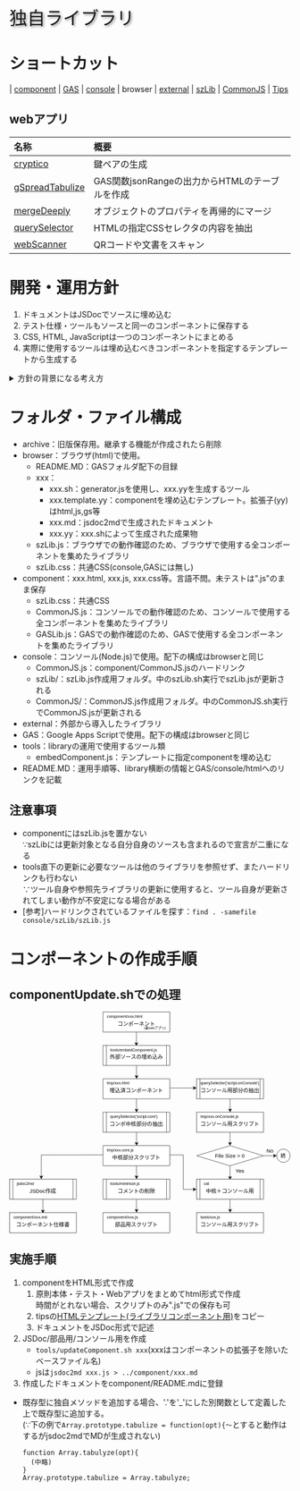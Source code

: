 <p style="font-size:2rem;text-shadow:2px 2px 4px #888;">独自ライブラリ</p>

# ショートカット

| [component](component/README.md) | [GAS](GAS/README.md) | [console](console/README.md) | browser | [external](external/README.md) | [szLib](console/szLib/szLib.md) | [CommonJS](console/CommonJS/CommonJS.md) | [Tips](console/tips/tips.html)

## webアプリ

| 名称 | 概要 |
| :-- | :-- |
| [cryptico](external/cryptico.html) | 鍵ペアの生成 |
| [gSpreadTabulize](component/gSpreadTabulize.html) | GAS関数jsonRangeの出力からHTMLのテーブルを作成 |
| [mergeDeeply](component/mergeDeeply.html) | オブジェクトのプロパティを再帰的にマージ |
| [querySelector](component/querySelector.html) | HTMLの指定CSSセレクタの内容を抽出 |
| [webScanner](component/webScanner.html) | QRコードや文書をスキャン |

# 開発・運用方針

1. ドキュメントはJSDocでソースに埋め込む
1. テスト仕様・ツールもソースと同一のコンポーネントに保存する
1. CSS, HTML, JavaScriptは一つのコンポーネントにまとめる
1. 実際に使用するツールは埋め込むべきコンポーネントを指定するテンプレートから生成する

<details><summary>方針の背景になる考え方</summary>

## 課題

1. メニューなど、一つの機能はCSS/HTML/Scriptから成るが、一元管理がしにくい<br>
   ドキュメント・テスト(仕様・スクリプト)は特に散逸しやすい
1. MarkDownで出力できない(できるはずだが試行錯誤でめげた)
1. Mermaid等の拡張機能をJSDocに入れることは困難
1. JSDocの@typeDefの記述は一箇所だが、参照は多くの場合入力・出力の2箇所、またはそれ以上になる
1. JSDocの出力ファイルが多く、管理が煩雑(README.mdからの参照が複雑)

## 対応

- VueライクにCSS/HTML/Scriptを一つのファイルにまとめる
- 文書は基本JSDocで残す。JSDocで表現しにくい図(Mermaid等)はMarkDownで記述可能にする
- テスト仕様およびツールも同一ファイルに残す
- 「表示モード」を設定、以下のように制御する
  - Doc : JSDoc + 補足説明を表示
  - Test : テスト用画面を表示。consoleでテストする場合は割愛
  - App : オンラインツール画面を表示
- ソース修正時は"update.js"を実行し、ライブラリおよび単体実行用(Node.js)ファイルを更新

## 補足

- 他コンポーネントで定義したオブジェクトへの参照が定義できないが、これは暫定的に補足説明に追記することで対応

</details>

# フォルダ・ファイル構成

- archive：旧版保存用。継承する機能が作成されたら削除
- browser：ブラウザ(html)で使用。
  - README.MD：GASフォルダ配下の目録
  - xxx：
    - xxx.sh：generator.jsを使用し、xxx.yyを生成するツール
    - xxx.template.yy：componentを埋め込むテンプレート。拡張子(yy)はhtml,js,gs等
    - xxx.md：jsdoc2mdで生成されたドキュメント
    - xxx.yy：xxx.shによって生成された成果物
  - szLib.js：ブラウザでの動作確認のため、ブラウザで使用する全コンポーネントを集めたライブラリ
  - szLib.css：共通CSS(console,GASには無し)
- component：xxx.html, xxx.js, xxx.css等。言語不問。未テストは".js"のまま保存
  - szLib.css：共通CSS
  - CommonJS.js：コンソールでの動作確認のため、コンソールで使用する全コンポーネントを集めたライブラリ
  - GASLib.js：GASでの動作確認のため、GASで使用する全コンポーネントを集めたライブラリ
- console：コンソール(Node.js)で使用。配下の構成はbrowserと同じ
  - CommonJS.js：component/CommonJS.jsのハードリンク
  - szLib/：szLib.js作成用フォルダ。中のszLib.sh実行でszLib.jsが更新される
  - CommonJS/：CommonJS.js作成用フォルダ。中のCommonJS.sh実行でCommonJS.jsが更新される
- external：外部から導入したライブラリ
- GAS：Google Apps Scriptで使用。配下の構成はbrowserと同じ
- tools：libraryの運用で使用するツール類
  - embedComponent.js：テンプレートに指定componentを埋め込む
- README.MD：運用手順等、library横断の情報とGAS/console/htmlへのリンクを記載

## 注意事項

- componentにはszLib.jsを置かない<br>
  ∵szLibには更新対象となる自分自身のソースも含まれるので宣言が二重になる
- tools直下の更新に必要なツールは他のライブラリを参照せず、またハードリンクも行わない<br>
  ∵ツール自身や参照先ライブラリの更新に使用すると、ツール自身が更新されてしまい動作が不安定になる場合がある
- [参考]ハードリンクされているファイルを探す：`find . -samefile console/szLib/szLib.js`

# コンポーネントの作成手順

## componentUpdate.shでの処理

<svg xmlns="http://www.w3.org/2000/svg" xmlns:xlink="http://www.w3.org/1999/xlink" version="1.1" width="842px" height="662px" viewBox="-0.5 -0.5 842 662"><defs/><g><path d="M 380 60 Q 380 60 379.72 94.17" fill="none" stroke="rgb(0, 0, 0)" stroke-miterlimit="10" pointer-events="stroke"/><path d="M 379.66 100.92 L 375.23 91.88 L 379.72 94.17 L 384.23 91.96 Z" fill="rgb(0, 0, 0)" stroke="rgb(0, 0, 0)" stroke-miterlimit="10" pointer-events="all"/><rect x="280" y="0" width="200" height="60" fill="rgb(255, 255, 255)" stroke="rgb(0, 0, 0)" pointer-events="all"/><rect x="290" y="0" width="140" height="30" fill="none" stroke="none" pointer-events="all"/><g transform="translate(-0.5 -0.5)"><switch><foreignObject pointer-events="none" width="100%" height="100%" requiredFeatures="http://www.w3.org/TR/SVG11/feature#Extensibility" style="overflow: visible; text-align: left;"><div xmlns="http://www.w3.org/1999/xhtml" style="display: flex; align-items: unsafe flex-start; justify-content: unsafe flex-start; width: 138px; height: 1px; padding-top: 7px; margin-left: 292px;"><div data-drawio-colors="color: rgb(0, 0, 0); " style="box-sizing: border-box; font-size: 0px; text-align: left;"><div style="display: inline-block; font-size: 12px; font-family: Helvetica; color: rgb(0, 0, 0); line-height: 1.2; pointer-events: all; white-space: normal; overflow-wrap: normal;">component/xxx.html</div></div></div></foreignObject><text x="292" y="19" fill="rgb(0, 0, 0)" font-family="Helvetica" font-size="12px">component/xxx.html</text></switch></g><rect x="280" y="20" width="200" height="30" fill="none" stroke="none" pointer-events="all"/><g transform="translate(-0.5 -0.5)"><switch><foreignObject pointer-events="none" width="100%" height="100%" requiredFeatures="http://www.w3.org/TR/SVG11/feature#Extensibility" style="overflow: visible; text-align: left;"><div xmlns="http://www.w3.org/1999/xhtml" style="display: flex; align-items: unsafe center; justify-content: unsafe center; width: 198px; height: 1px; padding-top: 35px; margin-left: 281px;"><div data-drawio-colors="color: rgb(0, 0, 0); " style="box-sizing: border-box; font-size: 0px; text-align: center;"><div style="display: inline-block; font-size: 16px; font-family: Helvetica; color: rgb(0, 0, 0); line-height: 1.2; pointer-events: all; white-space: normal; overflow-wrap: normal;">コンポーネント</div></div></div></foreignObject><text x="380" y="40" fill="rgb(0, 0, 0)" font-family="Helvetica" font-size="16px" text-anchor="middle">コンポーネント</text></switch></g><path d="M 380 160 Q 380 160 380.24 192.37" fill="none" stroke="rgb(0, 0, 0)" stroke-miterlimit="10" pointer-events="stroke"/><path d="M 380.29 199.12 L 375.72 190.16 L 380.24 192.37 L 384.72 190.09 Z" fill="rgb(0, 0, 0)" stroke="rgb(0, 0, 0)" stroke-miterlimit="10" pointer-events="all"/><rect x="280" y="100" width="200" height="60" fill="rgb(255, 255, 255)" stroke="rgb(0, 0, 0)" pointer-events="all"/><path d="M 290 100 L 290 160 M 470 100 L 470 160" fill="none" stroke="rgb(0, 0, 0)" stroke-miterlimit="10" pointer-events="all"/><rect x="300" y="100" width="150" height="30" fill="none" stroke="none" pointer-events="all"/><g transform="translate(-0.5 -0.5)"><switch><foreignObject pointer-events="none" width="100%" height="100%" requiredFeatures="http://www.w3.org/TR/SVG11/feature#Extensibility" style="overflow: visible; text-align: left;"><div xmlns="http://www.w3.org/1999/xhtml" style="display: flex; align-items: unsafe flex-start; justify-content: unsafe flex-start; width: 148px; height: 1px; padding-top: 107px; margin-left: 302px;"><div data-drawio-colors="color: rgb(0, 0, 0); " style="box-sizing: border-box; font-size: 0px; text-align: left;"><div style="display: inline-block; font-size: 12px; font-family: Helvetica; color: rgb(0, 0, 0); line-height: 1.2; pointer-events: all; white-space: normal; overflow-wrap: normal;">tools/embedComponent.js</div></div></div></foreignObject><text x="302" y="119" fill="rgb(0, 0, 0)" font-family="Helvetica" font-size="12px">tools/embedComponent.js</text></switch></g><rect x="280" y="120" width="200" height="30" fill="none" stroke="none" pointer-events="all"/><g transform="translate(-0.5 -0.5)"><switch><foreignObject pointer-events="none" width="100%" height="100%" requiredFeatures="http://www.w3.org/TR/SVG11/feature#Extensibility" style="overflow: visible; text-align: left;"><div xmlns="http://www.w3.org/1999/xhtml" style="display: flex; align-items: unsafe center; justify-content: unsafe center; width: 198px; height: 1px; padding-top: 135px; margin-left: 281px;"><div data-drawio-colors="color: rgb(0, 0, 0); " style="box-sizing: border-box; font-size: 0px; text-align: center;"><div style="display: inline-block; font-size: 16px; font-family: Helvetica; color: rgb(0, 0, 0); line-height: 1.2; pointer-events: all; white-space: normal; overflow-wrap: normal;">外部ソースの埋め込み</div></div></div></foreignObject><text x="380" y="140" fill="rgb(0, 0, 0)" font-family="Helvetica" font-size="16px" text-anchor="middle">外部ソースの埋め込み</text></switch></g><path d="M 380 260 Q 380 260 380.2 292.61" fill="none" stroke="rgb(0, 0, 0)" stroke-miterlimit="10" pointer-events="stroke"/><path d="M 380.24 299.36 L 375.69 290.39 L 380.2 292.61 L 384.69 290.33 Z" fill="rgb(0, 0, 0)" stroke="rgb(0, 0, 0)" stroke-miterlimit="10" pointer-events="all"/><rect x="280" y="200" width="200" height="60" fill="rgb(255, 255, 255)" stroke="rgb(0, 0, 0)" pointer-events="all"/><rect x="290" y="200" width="140" height="30" fill="none" stroke="none" pointer-events="all"/><g transform="translate(-0.5 -0.5)"><switch><foreignObject pointer-events="none" width="100%" height="100%" requiredFeatures="http://www.w3.org/TR/SVG11/feature#Extensibility" style="overflow: visible; text-align: left;"><div xmlns="http://www.w3.org/1999/xhtml" style="display: flex; align-items: unsafe flex-start; justify-content: unsafe flex-start; width: 138px; height: 1px; padding-top: 207px; margin-left: 292px;"><div data-drawio-colors="color: rgb(0, 0, 0); " style="box-sizing: border-box; font-size: 0px; text-align: left;"><div style="display: inline-block; font-size: 12px; font-family: Helvetica; color: rgb(0, 0, 0); line-height: 1.2; pointer-events: all; white-space: normal; overflow-wrap: normal;">tmp/xxx.html</div></div></div></foreignObject><text x="292" y="219" fill="rgb(0, 0, 0)" font-family="Helvetica" font-size="12px">tmp/xxx.html</text></switch></g><path d="M 480 227.5 Q 480 227.5 552.13 227.5" fill="none" stroke="rgb(0, 0, 0)" stroke-miterlimit="10" pointer-events="stroke"/><path d="M 558.88 227.5 L 549.88 232 L 552.13 227.5 L 549.88 223 Z" fill="rgb(0, 0, 0)" stroke="rgb(0, 0, 0)" stroke-miterlimit="10" pointer-events="all"/><rect x="280" y="220" width="200" height="30" fill="none" stroke="none" pointer-events="all"/><g transform="translate(-0.5 -0.5)"><switch><foreignObject pointer-events="none" width="100%" height="100%" requiredFeatures="http://www.w3.org/TR/SVG11/feature#Extensibility" style="overflow: visible; text-align: left;"><div xmlns="http://www.w3.org/1999/xhtml" style="display: flex; align-items: unsafe center; justify-content: unsafe center; width: 198px; height: 1px; padding-top: 235px; margin-left: 281px;"><div data-drawio-colors="color: rgb(0, 0, 0); " style="box-sizing: border-box; font-size: 0px; text-align: center;"><div style="display: inline-block; font-size: 16px; font-family: Helvetica; color: rgb(0, 0, 0); line-height: 1.2; pointer-events: all; white-space: normal; overflow-wrap: normal;">埋込済コンポーネント</div></div></div></foreignObject><text x="380" y="240" fill="rgb(0, 0, 0)" font-family="Helvetica" font-size="16px" text-anchor="middle">埋込済コンポーネント</text></switch></g><path d="M 380 360 Q 380 360 380.24 392.1" fill="none" stroke="rgb(0, 0, 0)" stroke-miterlimit="10" pointer-events="stroke"/><path d="M 380.29 398.85 L 375.72 389.89 L 380.24 392.1 L 384.72 389.82 Z" fill="rgb(0, 0, 0)" stroke="rgb(0, 0, 0)" stroke-miterlimit="10" pointer-events="all"/><rect x="280" y="300" width="200" height="60" fill="rgb(255, 255, 255)" stroke="rgb(0, 0, 0)" pointer-events="all"/><path d="M 290 300 L 290 360 M 470 300 L 470 360" fill="none" stroke="rgb(0, 0, 0)" stroke-miterlimit="10" pointer-events="all"/><rect x="300" y="300" width="150" height="30" fill="none" stroke="none" pointer-events="all"/><g transform="translate(-0.5 -0.5)"><switch><foreignObject pointer-events="none" width="100%" height="100%" requiredFeatures="http://www.w3.org/TR/SVG11/feature#Extensibility" style="overflow: visible; text-align: left;"><div xmlns="http://www.w3.org/1999/xhtml" style="display: flex; align-items: unsafe flex-start; justify-content: unsafe flex-start; width: 148px; height: 1px; padding-top: 307px; margin-left: 302px;"><div data-drawio-colors="color: rgb(0, 0, 0); " style="box-sizing: border-box; font-size: 0px; text-align: left;"><div style="display: inline-block; font-size: 12px; font-family: Helvetica; color: rgb(0, 0, 0); line-height: 1.2; pointer-events: all; white-space: normal; overflow-wrap: normal;">querySelector('script.core')</div></div></div></foreignObject><text x="302" y="319" fill="rgb(0, 0, 0)" font-family="Helvetica" font-size="12px">querySelector('script.cor...</text></switch></g><rect x="280" y="320" width="200" height="30" fill="none" stroke="none" pointer-events="all"/><g transform="translate(-0.5 -0.5)"><switch><foreignObject pointer-events="none" width="100%" height="100%" requiredFeatures="http://www.w3.org/TR/SVG11/feature#Extensibility" style="overflow: visible; text-align: left;"><div xmlns="http://www.w3.org/1999/xhtml" style="display: flex; align-items: unsafe center; justify-content: unsafe center; width: 198px; height: 1px; padding-top: 335px; margin-left: 281px;"><div data-drawio-colors="color: rgb(0, 0, 0); " style="box-sizing: border-box; font-size: 0px; text-align: center;"><div style="display: inline-block; font-size: 16px; font-family: Helvetica; color: rgb(0, 0, 0); line-height: 1.2; pointer-events: all; white-space: normal; overflow-wrap: normal;">コンポ中核部分の抽出</div></div></div></foreignObject><text x="380" y="340" fill="rgb(0, 0, 0)" font-family="Helvetica" font-size="16px" text-anchor="middle">コンポ中核部分の抽出</text></switch></g><path d="M 380 460 Q 380 460 380.2 492.13" fill="none" stroke="rgb(0, 0, 0)" stroke-miterlimit="10" pointer-events="stroke"/><path d="M 380.24 498.88 L 375.69 489.91 L 380.2 492.13 L 384.69 489.85 Z" fill="rgb(0, 0, 0)" stroke="rgb(0, 0, 0)" stroke-miterlimit="10" pointer-events="all"/><rect x="280" y="400" width="200" height="60" fill="rgb(255, 255, 255)" stroke="rgb(0, 0, 0)" pointer-events="all"/><rect x="290" y="400" width="140" height="30" fill="none" stroke="none" pointer-events="all"/><g transform="translate(-0.5 -0.5)"><switch><foreignObject pointer-events="none" width="100%" height="100%" requiredFeatures="http://www.w3.org/TR/SVG11/feature#Extensibility" style="overflow: visible; text-align: left;"><div xmlns="http://www.w3.org/1999/xhtml" style="display: flex; align-items: unsafe flex-start; justify-content: unsafe flex-start; width: 138px; height: 1px; padding-top: 407px; margin-left: 292px;"><div data-drawio-colors="color: rgb(0, 0, 0); " style="box-sizing: border-box; font-size: 0px; text-align: left;"><div style="display: inline-block; font-size: 12px; font-family: Helvetica; color: rgb(0, 0, 0); line-height: 1.2; pointer-events: all; white-space: normal; overflow-wrap: normal;">tmp/xxx.core.js</div></div></div></foreignObject><text x="292" y="419" fill="rgb(0, 0, 0)" font-family="Helvetica" font-size="12px">tmp/xxx.core.js</text></switch></g><path d="M 280 427.5 L 95 427.57 L 95 492.13" fill="none" stroke="rgb(0, 0, 0)" stroke-miterlimit="10" pointer-events="stroke"/><path d="M 95 498.88 L 90.5 489.88 L 95 492.13 L 99.5 489.88 Z" fill="rgb(0, 0, 0)" stroke="rgb(0, 0, 0)" stroke-miterlimit="10" pointer-events="all"/><path d="M 480 427.5 L 520 427.57 L 520 530.57 L 551.73 530.56" fill="none" stroke="rgb(0, 0, 0)" stroke-miterlimit="10" pointer-events="stroke"/><path d="M 558.48 530.56 L 549.48 535.06 L 551.73 530.56 L 549.48 526.06 Z" fill="rgb(0, 0, 0)" stroke="rgb(0, 0, 0)" stroke-miterlimit="10" pointer-events="all"/><rect x="280" y="420" width="200" height="30" fill="none" stroke="none" pointer-events="all"/><g transform="translate(-0.5 -0.5)"><switch><foreignObject pointer-events="none" width="100%" height="100%" requiredFeatures="http://www.w3.org/TR/SVG11/feature#Extensibility" style="overflow: visible; text-align: left;"><div xmlns="http://www.w3.org/1999/xhtml" style="display: flex; align-items: unsafe center; justify-content: unsafe center; width: 198px; height: 1px; padding-top: 435px; margin-left: 281px;"><div data-drawio-colors="color: rgb(0, 0, 0); " style="box-sizing: border-box; font-size: 0px; text-align: center;"><div style="display: inline-block; font-size: 16px; font-family: Helvetica; color: rgb(0, 0, 0); line-height: 1.2; pointer-events: all; white-space: normal; overflow-wrap: normal;">中核部分スクリプト</div></div></div></foreignObject><text x="380" y="440" fill="rgb(0, 0, 0)" font-family="Helvetica" font-size="16px" text-anchor="middle">中核部分スクリプト</text></switch></g><path d="M 380 560 Q 380 560 380.24 592.13" fill="none" stroke="rgb(0, 0, 0)" stroke-miterlimit="10" pointer-events="stroke"/><path d="M 380.29 598.88 L 375.72 589.92 L 380.24 592.13 L 384.72 589.85 Z" fill="rgb(0, 0, 0)" stroke="rgb(0, 0, 0)" stroke-miterlimit="10" pointer-events="all"/><rect x="280" y="500" width="200" height="60" fill="rgb(255, 255, 255)" stroke="rgb(0, 0, 0)" pointer-events="all"/><path d="M 290 500 L 290 560 M 470 500 L 470 560" fill="none" stroke="rgb(0, 0, 0)" stroke-miterlimit="10" pointer-events="all"/><rect x="300" y="500" width="150" height="30" fill="none" stroke="none" pointer-events="all"/><g transform="translate(-0.5 -0.5)"><switch><foreignObject pointer-events="none" width="100%" height="100%" requiredFeatures="http://www.w3.org/TR/SVG11/feature#Extensibility" style="overflow: visible; text-align: left;"><div xmlns="http://www.w3.org/1999/xhtml" style="display: flex; align-items: unsafe flex-start; justify-content: unsafe flex-start; width: 148px; height: 1px; padding-top: 507px; margin-left: 302px;"><div data-drawio-colors="color: rgb(0, 0, 0); " style="box-sizing: border-box; font-size: 0px; text-align: left;"><div style="display: inline-block; font-size: 12px; font-family: Helvetica; color: rgb(0, 0, 0); line-height: 1.2; pointer-events: all; white-space: normal; overflow-wrap: normal;">tools/minimize.js</div></div></div></foreignObject><text x="302" y="519" fill="rgb(0, 0, 0)" font-family="Helvetica" font-size="12px">tools/minimize.js</text></switch></g><rect x="280" y="520" width="200" height="30" fill="none" stroke="none" pointer-events="all"/><g transform="translate(-0.5 -0.5)"><switch><foreignObject pointer-events="none" width="100%" height="100%" requiredFeatures="http://www.w3.org/TR/SVG11/feature#Extensibility" style="overflow: visible; text-align: left;"><div xmlns="http://www.w3.org/1999/xhtml" style="display: flex; align-items: unsafe center; justify-content: unsafe center; width: 198px; height: 1px; padding-top: 535px; margin-left: 281px;"><div data-drawio-colors="color: rgb(0, 0, 0); " style="box-sizing: border-box; font-size: 0px; text-align: center;"><div style="display: inline-block; font-size: 16px; font-family: Helvetica; color: rgb(0, 0, 0); line-height: 1.2; pointer-events: all; white-space: normal; overflow-wrap: normal;">コメントの削除</div></div></div></foreignObject><text x="380" y="540" fill="rgb(0, 0, 0)" font-family="Helvetica" font-size="16px" text-anchor="middle">コメントの削除</text></switch></g><rect x="280" y="600" width="200" height="60" fill="rgb(255, 255, 255)" stroke="rgb(0, 0, 0)" pointer-events="all"/><rect x="290" y="600" width="140" height="30" fill="none" stroke="none" pointer-events="all"/><g transform="translate(-0.5 -0.5)"><switch><foreignObject pointer-events="none" width="100%" height="100%" requiredFeatures="http://www.w3.org/TR/SVG11/feature#Extensibility" style="overflow: visible; text-align: left;"><div xmlns="http://www.w3.org/1999/xhtml" style="display: flex; align-items: unsafe flex-start; justify-content: unsafe flex-start; width: 138px; height: 1px; padding-top: 607px; margin-left: 292px;"><div data-drawio-colors="color: rgb(0, 0, 0); " style="box-sizing: border-box; font-size: 0px; text-align: left;"><div style="display: inline-block; font-size: 12px; font-family: Helvetica; color: rgb(0, 0, 0); line-height: 1.2; pointer-events: all; white-space: normal; overflow-wrap: normal;">component/xxx.js</div></div></div></foreignObject><text x="292" y="619" fill="rgb(0, 0, 0)" font-family="Helvetica" font-size="12px">component/xxx.js</text></switch></g><rect x="280" y="620" width="200" height="30" fill="none" stroke="none" pointer-events="all"/><g transform="translate(-0.5 -0.5)"><switch><foreignObject pointer-events="none" width="100%" height="100%" requiredFeatures="http://www.w3.org/TR/SVG11/feature#Extensibility" style="overflow: visible; text-align: left;"><div xmlns="http://www.w3.org/1999/xhtml" style="display: flex; align-items: unsafe center; justify-content: unsafe center; width: 198px; height: 1px; padding-top: 635px; margin-left: 281px;"><div data-drawio-colors="color: rgb(0, 0, 0); " style="box-sizing: border-box; font-size: 0px; text-align: center;"><div style="display: inline-block; font-size: 16px; font-family: Helvetica; color: rgb(0, 0, 0); line-height: 1.2; pointer-events: all; white-space: normal; overflow-wrap: normal;">部品用スクリプト</div></div></div></foreignObject><text x="380" y="640" fill="rgb(0, 0, 0)" font-family="Helvetica" font-size="16px" text-anchor="middle">部品用スクリプト</text></switch></g><path d="M 100 560 Q 100 560 99.79 594.41" fill="none" stroke="rgb(0, 0, 0)" stroke-miterlimit="10" pointer-events="stroke"/><path d="M 99.75 601.16 L 95.3 592.13 L 99.79 594.41 L 104.3 592.19 Z" fill="rgb(0, 0, 0)" stroke="rgb(0, 0, 0)" stroke-miterlimit="10" pointer-events="all"/><rect x="0" y="500" width="200" height="60" fill="rgb(255, 255, 255)" stroke="rgb(0, 0, 0)" pointer-events="all"/><path d="M 10 500 L 10 560 M 190 500 L 190 560" fill="none" stroke="rgb(0, 0, 0)" stroke-miterlimit="10" pointer-events="all"/><rect x="20" y="500" width="150" height="30" fill="none" stroke="none" pointer-events="all"/><g transform="translate(-0.5 -0.5)"><switch><foreignObject pointer-events="none" width="100%" height="100%" requiredFeatures="http://www.w3.org/TR/SVG11/feature#Extensibility" style="overflow: visible; text-align: left;"><div xmlns="http://www.w3.org/1999/xhtml" style="display: flex; align-items: unsafe flex-start; justify-content: unsafe flex-start; width: 148px; height: 1px; padding-top: 507px; margin-left: 22px;"><div data-drawio-colors="color: rgb(0, 0, 0); " style="box-sizing: border-box; font-size: 0px; text-align: left;"><div style="display: inline-block; font-size: 12px; font-family: Helvetica; color: rgb(0, 0, 0); line-height: 1.2; pointer-events: all; white-space: normal; overflow-wrap: normal;">jsdoc2md</div></div></div></foreignObject><text x="22" y="519" fill="rgb(0, 0, 0)" font-family="Helvetica" font-size="12px">jsdoc2md</text></switch></g><rect x="0" y="520" width="200" height="30" fill="none" stroke="none" pointer-events="all"/><g transform="translate(-0.5 -0.5)"><switch><foreignObject pointer-events="none" width="100%" height="100%" requiredFeatures="http://www.w3.org/TR/SVG11/feature#Extensibility" style="overflow: visible; text-align: left;"><div xmlns="http://www.w3.org/1999/xhtml" style="display: flex; align-items: unsafe center; justify-content: unsafe center; width: 198px; height: 1px; padding-top: 535px; margin-left: 1px;"><div data-drawio-colors="color: rgb(0, 0, 0); " style="box-sizing: border-box; font-size: 0px; text-align: center;"><div style="display: inline-block; font-size: 16px; font-family: Helvetica; color: rgb(0, 0, 0); line-height: 1.2; pointer-events: all; white-space: normal; overflow-wrap: normal;">JSDoc作成</div></div></div></foreignObject><text x="100" y="540" fill="rgb(0, 0, 0)" font-family="Helvetica" font-size="16px" text-anchor="middle">JSDoc作成</text></switch></g><rect x="0" y="600" width="200" height="60" fill="rgb(255, 255, 255)" stroke="rgb(0, 0, 0)" pointer-events="all"/><rect x="10" y="600" width="140" height="30" fill="none" stroke="none" pointer-events="all"/><g transform="translate(-0.5 -0.5)"><switch><foreignObject pointer-events="none" width="100%" height="100%" requiredFeatures="http://www.w3.org/TR/SVG11/feature#Extensibility" style="overflow: visible; text-align: left;"><div xmlns="http://www.w3.org/1999/xhtml" style="display: flex; align-items: unsafe flex-start; justify-content: unsafe flex-start; width: 138px; height: 1px; padding-top: 607px; margin-left: 12px;"><div data-drawio-colors="color: rgb(0, 0, 0); " style="box-sizing: border-box; font-size: 0px; text-align: left;"><div style="display: inline-block; font-size: 12px; font-family: Helvetica; color: rgb(0, 0, 0); line-height: 1.2; pointer-events: all; white-space: normal; overflow-wrap: normal;">component/xxx.md</div></div></div></foreignObject><text x="12" y="619" fill="rgb(0, 0, 0)" font-family="Helvetica" font-size="12px">component/xxx.md</text></switch></g><rect x="0" y="620" width="200" height="30" fill="none" stroke="none" pointer-events="all"/><g transform="translate(-0.5 -0.5)"><switch><foreignObject pointer-events="none" width="100%" height="100%" requiredFeatures="http://www.w3.org/TR/SVG11/feature#Extensibility" style="overflow: visible; text-align: left;"><div xmlns="http://www.w3.org/1999/xhtml" style="display: flex; align-items: unsafe center; justify-content: unsafe center; width: 198px; height: 1px; padding-top: 635px; margin-left: 1px;"><div data-drawio-colors="color: rgb(0, 0, 0); " style="box-sizing: border-box; font-size: 0px; text-align: center;"><div style="display: inline-block; font-size: 16px; font-family: Helvetica; color: rgb(0, 0, 0); line-height: 1.2; pointer-events: all; white-space: normal; overflow-wrap: normal;">コンポーネント仕様書</div></div></div></foreignObject><text x="100" y="640" fill="rgb(0, 0, 0)" font-family="Helvetica" font-size="16px" text-anchor="middle">コンポーネント仕様書</text></switch></g><path d="M 660 260 Q 660 260 660.24 292.13" fill="none" stroke="rgb(0, 0, 0)" stroke-miterlimit="10" pointer-events="stroke"/><path d="M 660.29 298.88 L 655.72 289.92 L 660.24 292.13 L 664.72 289.85 Z" fill="rgb(0, 0, 0)" stroke="rgb(0, 0, 0)" stroke-miterlimit="10" pointer-events="all"/><rect x="560" y="200" width="200" height="60" fill="rgb(255, 255, 255)" stroke="rgb(0, 0, 0)" pointer-events="all"/><path d="M 570 200 L 570 260 M 750 200 L 750 260" fill="none" stroke="rgb(0, 0, 0)" stroke-miterlimit="10" pointer-events="all"/><rect x="570" y="200" width="150" height="30" fill="none" stroke="none" pointer-events="all"/><g transform="translate(-0.5 -0.5)"><switch><foreignObject pointer-events="none" width="100%" height="100%" requiredFeatures="http://www.w3.org/TR/SVG11/feature#Extensibility" style="overflow: visible; text-align: left;"><div xmlns="http://www.w3.org/1999/xhtml" style="display: flex; align-items: unsafe flex-start; justify-content: unsafe flex-start; width: 148px; height: 1px; padding-top: 207px; margin-left: 572px;"><div data-drawio-colors="color: rgb(0, 0, 0); " style="box-sizing: border-box; font-size: 0px; text-align: left;"><div style="display: inline-block; font-size: 12px; font-family: Helvetica; color: rgb(0, 0, 0); line-height: 1.2; pointer-events: all; white-space: normal; overflow-wrap: normal;">querySelector('script.onConsole')</div></div></div></foreignObject><text x="572" y="219" fill="rgb(0, 0, 0)" font-family="Helvetica" font-size="12px">querySelector('script.onC...</text></switch></g><rect x="560" y="220" width="200" height="30" fill="none" stroke="none" pointer-events="all"/><g transform="translate(-0.5 -0.5)"><switch><foreignObject pointer-events="none" width="100%" height="100%" requiredFeatures="http://www.w3.org/TR/SVG11/feature#Extensibility" style="overflow: visible; text-align: left;"><div xmlns="http://www.w3.org/1999/xhtml" style="display: flex; align-items: unsafe center; justify-content: unsafe center; width: 198px; height: 1px; padding-top: 235px; margin-left: 561px;"><div data-drawio-colors="color: rgb(0, 0, 0); " style="box-sizing: border-box; font-size: 0px; text-align: center;"><div style="display: inline-block; font-size: 16px; font-family: Helvetica; color: rgb(0, 0, 0); line-height: 1.2; pointer-events: all; white-space: normal; overflow-wrap: normal;">コンソール用部分の抽出</div></div></div></foreignObject><text x="660" y="240" fill="rgb(0, 0, 0)" font-family="Helvetica" font-size="16px" text-anchor="middle">コンソール用部分の抽出</text></switch></g><path d="M 660 400 L 760 430 L 660 460 L 560 430 Z" fill="rgb(255, 255, 255)" stroke="rgb(0, 0, 0)" stroke-miterlimit="10" pointer-events="all"/><path d="M 760 430 Q 760 430 792.13 430" fill="none" stroke="rgb(0, 0, 0)" stroke-miterlimit="10" pointer-events="stroke"/><path d="M 798.88 430 L 789.88 434.5 L 792.13 430 L 789.88 425.5 Z" fill="rgb(0, 0, 0)" stroke="rgb(0, 0, 0)" stroke-miterlimit="10" pointer-events="all"/><rect x="560" y="415" width="200" height="30" fill="none" stroke="none" pointer-events="all"/><g transform="translate(-0.5 -0.5)"><switch><foreignObject pointer-events="none" width="100%" height="100%" requiredFeatures="http://www.w3.org/TR/SVG11/feature#Extensibility" style="overflow: visible; text-align: left;"><div xmlns="http://www.w3.org/1999/xhtml" style="display: flex; align-items: unsafe center; justify-content: unsafe center; width: 198px; height: 1px; padding-top: 430px; margin-left: 561px;"><div data-drawio-colors="color: rgb(0, 0, 0); " style="box-sizing: border-box; font-size: 0px; text-align: center;"><div style="display: inline-block; font-size: 16px; font-family: Helvetica; color: rgb(0, 0, 0); line-height: 1.2; pointer-events: all; white-space: normal; overflow-wrap: normal;">File Size &gt; 0</div></div></div></foreignObject><text x="660" y="435" fill="rgb(0, 0, 0)" font-family="Helvetica" font-size="16px" text-anchor="middle">File Size &gt; 0</text></switch></g><path d="M 660 460 Q 660 460 660.08 494.05" fill="none" stroke="rgb(0, 0, 0)" stroke-miterlimit="10" pointer-events="stroke"/><path d="M 660.1 500.8 L 655.58 491.81 L 660.08 494.05 L 664.58 491.79 Z" fill="rgb(0, 0, 0)" stroke="rgb(0, 0, 0)" stroke-miterlimit="10" pointer-events="all"/><rect x="660" y="460" width="60" height="30" fill="none" stroke="none" pointer-events="all"/><g transform="translate(-0.5 -0.5)"><switch><foreignObject pointer-events="none" width="100%" height="100%" requiredFeatures="http://www.w3.org/TR/SVG11/feature#Extensibility" style="overflow: visible; text-align: left;"><div xmlns="http://www.w3.org/1999/xhtml" style="display: flex; align-items: unsafe center; justify-content: unsafe center; width: 58px; height: 1px; padding-top: 475px; margin-left: 661px;"><div data-drawio-colors="color: rgb(0, 0, 0); " style="box-sizing: border-box; font-size: 0px; text-align: center;"><div style="display: inline-block; font-size: 16px; font-family: Helvetica; color: rgb(0, 0, 0); line-height: 1.2; pointer-events: all; white-space: normal; overflow-wrap: normal;">Yes</div></div></div></foreignObject><text x="690" y="480" fill="rgb(0, 0, 0)" font-family="Helvetica" font-size="16px" text-anchor="middle">Yes</text></switch></g><rect x="750" y="400" width="60" height="30" fill="none" stroke="none" pointer-events="all"/><g transform="translate(-0.5 -0.5)"><switch><foreignObject pointer-events="none" width="100%" height="100%" requiredFeatures="http://www.w3.org/TR/SVG11/feature#Extensibility" style="overflow: visible; text-align: left;"><div xmlns="http://www.w3.org/1999/xhtml" style="display: flex; align-items: unsafe center; justify-content: unsafe center; width: 58px; height: 1px; padding-top: 415px; margin-left: 751px;"><div data-drawio-colors="color: rgb(0, 0, 0); " style="box-sizing: border-box; font-size: 0px; text-align: center;"><div style="display: inline-block; font-size: 16px; font-family: Helvetica; color: rgb(0, 0, 0); line-height: 1.2; pointer-events: all; white-space: normal; overflow-wrap: normal;">No</div></div></div></foreignObject><text x="780" y="420" fill="rgb(0, 0, 0)" font-family="Helvetica" font-size="16px" text-anchor="middle">No</text></switch></g><path d="M 660 360 Q 660 360 660 392.13" fill="none" stroke="rgb(0, 0, 0)" stroke-miterlimit="10" pointer-events="stroke"/><path d="M 660 398.88 L 655.5 389.88 L 660 392.13 L 664.5 389.88 Z" fill="rgb(0, 0, 0)" stroke="rgb(0, 0, 0)" stroke-miterlimit="10" pointer-events="all"/><rect x="560" y="300" width="200" height="60" fill="rgb(255, 255, 255)" stroke="rgb(0, 0, 0)" pointer-events="all"/><rect x="570" y="300" width="140" height="30" fill="none" stroke="none" pointer-events="all"/><g transform="translate(-0.5 -0.5)"><switch><foreignObject pointer-events="none" width="100%" height="100%" requiredFeatures="http://www.w3.org/TR/SVG11/feature#Extensibility" style="overflow: visible; text-align: left;"><div xmlns="http://www.w3.org/1999/xhtml" style="display: flex; align-items: unsafe flex-start; justify-content: unsafe flex-start; width: 138px; height: 1px; padding-top: 307px; margin-left: 572px;"><div data-drawio-colors="color: rgb(0, 0, 0); " style="box-sizing: border-box; font-size: 0px; text-align: left;"><div style="display: inline-block; font-size: 12px; font-family: Helvetica; color: rgb(0, 0, 0); line-height: 1.2; pointer-events: all; white-space: normal; overflow-wrap: normal;">tmp/xxx.onConsole.js</div></div></div></foreignObject><text x="572" y="319" fill="rgb(0, 0, 0)" font-family="Helvetica" font-size="12px">tmp/xxx.onConsole.js</text></switch></g><rect x="560" y="320" width="200" height="30" fill="none" stroke="none" pointer-events="all"/><g transform="translate(-0.5 -0.5)"><switch><foreignObject pointer-events="none" width="100%" height="100%" requiredFeatures="http://www.w3.org/TR/SVG11/feature#Extensibility" style="overflow: visible; text-align: left;"><div xmlns="http://www.w3.org/1999/xhtml" style="display: flex; align-items: unsafe center; justify-content: unsafe center; width: 198px; height: 1px; padding-top: 335px; margin-left: 561px;"><div data-drawio-colors="color: rgb(0, 0, 0); " style="box-sizing: border-box; font-size: 0px; text-align: center;"><div style="display: inline-block; font-size: 16px; font-family: Helvetica; color: rgb(0, 0, 0); line-height: 1.2; pointer-events: all; white-space: normal; overflow-wrap: normal;">コンソール用スクリプト</div></div></div></foreignObject><text x="660" y="340" fill="rgb(0, 0, 0)" font-family="Helvetica" font-size="16px" text-anchor="middle">コンソール用スクリプト</text></switch></g><path d="M 660 560 Q 660 560 660.24 592.13" fill="none" stroke="rgb(0, 0, 0)" stroke-miterlimit="10" pointer-events="stroke"/><path d="M 660.29 598.88 L 655.72 589.92 L 660.24 592.13 L 664.72 589.85 Z" fill="rgb(0, 0, 0)" stroke="rgb(0, 0, 0)" stroke-miterlimit="10" pointer-events="all"/><rect x="560" y="500" width="200" height="60" fill="rgb(255, 255, 255)" stroke="rgb(0, 0, 0)" pointer-events="all"/><path d="M 570 500 L 570 560 M 750 500 L 750 560" fill="none" stroke="rgb(0, 0, 0)" stroke-miterlimit="10" pointer-events="all"/><rect x="580" y="500" width="150" height="30" fill="none" stroke="none" pointer-events="all"/><g transform="translate(-0.5 -0.5)"><switch><foreignObject pointer-events="none" width="100%" height="100%" requiredFeatures="http://www.w3.org/TR/SVG11/feature#Extensibility" style="overflow: visible; text-align: left;"><div xmlns="http://www.w3.org/1999/xhtml" style="display: flex; align-items: unsafe flex-start; justify-content: unsafe flex-start; width: 148px; height: 1px; padding-top: 507px; margin-left: 582px;"><div data-drawio-colors="color: rgb(0, 0, 0); " style="box-sizing: border-box; font-size: 0px; text-align: left;"><div style="display: inline-block; font-size: 12px; font-family: Helvetica; color: rgb(0, 0, 0); line-height: 1.2; pointer-events: all; white-space: normal; overflow-wrap: normal;">cat</div></div></div></foreignObject><text x="582" y="519" fill="rgb(0, 0, 0)" font-family="Helvetica" font-size="12px">cat</text></switch></g><rect x="560" y="520" width="200" height="30" fill="none" stroke="none" pointer-events="all"/><g transform="translate(-0.5 -0.5)"><switch><foreignObject pointer-events="none" width="100%" height="100%" requiredFeatures="http://www.w3.org/TR/SVG11/feature#Extensibility" style="overflow: visible; text-align: left;"><div xmlns="http://www.w3.org/1999/xhtml" style="display: flex; align-items: unsafe center; justify-content: unsafe center; width: 198px; height: 1px; padding-top: 535px; margin-left: 561px;"><div data-drawio-colors="color: rgb(0, 0, 0); " style="box-sizing: border-box; font-size: 0px; text-align: center;"><div style="display: inline-block; font-size: 16px; font-family: Helvetica; color: rgb(0, 0, 0); line-height: 1.2; pointer-events: all; white-space: normal; overflow-wrap: normal;">中核＋コンソール用</div></div></div></foreignObject><text x="660" y="540" fill="rgb(0, 0, 0)" font-family="Helvetica" font-size="16px" text-anchor="middle">中核＋コンソール用</text></switch></g><rect x="560" y="600" width="200" height="60" fill="rgb(255, 255, 255)" stroke="rgb(0, 0, 0)" pointer-events="all"/><rect x="570" y="600" width="140" height="30" fill="none" stroke="none" pointer-events="all"/><g transform="translate(-0.5 -0.5)"><switch><foreignObject pointer-events="none" width="100%" height="100%" requiredFeatures="http://www.w3.org/TR/SVG11/feature#Extensibility" style="overflow: visible; text-align: left;"><div xmlns="http://www.w3.org/1999/xhtml" style="display: flex; align-items: unsafe flex-start; justify-content: unsafe flex-start; width: 138px; height: 1px; padding-top: 607px; margin-left: 572px;"><div data-drawio-colors="color: rgb(0, 0, 0); " style="box-sizing: border-box; font-size: 0px; text-align: left;"><div style="display: inline-block; font-size: 12px; font-family: Helvetica; color: rgb(0, 0, 0); line-height: 1.2; pointer-events: all; white-space: normal; overflow-wrap: normal;">tools/xxx.js</div></div></div></foreignObject><text x="572" y="619" fill="rgb(0, 0, 0)" font-family="Helvetica" font-size="12px">tools/xxx.js</text></switch></g><rect x="560" y="620" width="200" height="30" fill="none" stroke="none" pointer-events="all"/><g transform="translate(-0.5 -0.5)"><switch><foreignObject pointer-events="none" width="100%" height="100%" requiredFeatures="http://www.w3.org/TR/SVG11/feature#Extensibility" style="overflow: visible; text-align: left;"><div xmlns="http://www.w3.org/1999/xhtml" style="display: flex; align-items: unsafe center; justify-content: unsafe center; width: 198px; height: 1px; padding-top: 635px; margin-left: 561px;"><div data-drawio-colors="color: rgb(0, 0, 0); " style="box-sizing: border-box; font-size: 0px; text-align: center;"><div style="display: inline-block; font-size: 16px; font-family: Helvetica; color: rgb(0, 0, 0); line-height: 1.2; pointer-events: all; white-space: normal; overflow-wrap: normal;">コンソール用スクリプト</div></div></div></foreignObject><text x="660" y="640" fill="rgb(0, 0, 0)" font-family="Helvetica" font-size="16px" text-anchor="middle">コンソール用スクリプト</text></switch></g><rect x="340" y="33" width="130" height="30" fill="none" stroke="none" pointer-events="all"/><g transform="translate(-0.5 -0.5)"><switch><foreignObject pointer-events="none" width="100%" height="100%" requiredFeatures="http://www.w3.org/TR/SVG11/feature#Extensibility" style="overflow: visible; text-align: left;"><div xmlns="http://www.w3.org/1999/xhtml" style="display: flex; align-items: unsafe center; justify-content: unsafe flex-end; width: 128px; height: 1px; padding-top: 48px; margin-left: 340px;"><div data-drawio-colors="color: rgb(0, 0, 0); " style="box-sizing: border-box; font-size: 0px; text-align: right;"><div style="display: inline-block; font-size: 16px; font-family: Helvetica; color: rgb(0, 0, 0); line-height: 1.2; pointer-events: all; white-space: normal; overflow-wrap: normal;"><font style="font-size: 10px;">(兼webアプリ)</font></div></div></div></foreignObject><text x="468" y="53" fill="rgb(0, 0, 0)" font-family="Helvetica" font-size="16px" text-anchor="end">(兼webアプリ)</text></switch></g><ellipse cx="820" cy="430" rx="20" ry="20" fill="rgb(255, 255, 255)" stroke="rgb(0, 0, 0)" pointer-events="all"/><rect x="800" y="410" width="40" height="40" fill="none" stroke="none" pointer-events="all"/><g transform="translate(-0.5 -0.5)"><switch><foreignObject pointer-events="none" width="100%" height="100%" requiredFeatures="http://www.w3.org/TR/SVG11/feature#Extensibility" style="overflow: visible; text-align: left;"><div xmlns="http://www.w3.org/1999/xhtml" style="display: flex; align-items: unsafe center; justify-content: unsafe center; width: 38px; height: 1px; padding-top: 430px; margin-left: 801px;"><div data-drawio-colors="color: rgb(0, 0, 0); " style="box-sizing: border-box; font-size: 0px; text-align: center;"><div style="display: inline-block; font-size: 16px; font-family: Helvetica; color: rgb(0, 0, 0); line-height: 1.2; pointer-events: all; white-space: normal; overflow-wrap: normal;">終</div></div></div></foreignObject><text x="820" y="435" fill="rgb(0, 0, 0)" font-family="Helvetica" font-size="16px" text-anchor="middle">終</text></switch></g></g><switch><g requiredFeatures="http://www.w3.org/TR/SVG11/feature#Extensibility"/><a transform="translate(0,-5)" xlink:href="https://www.drawio.com/doc/faq/svg-export-text-problems" target="_blank"><text text-anchor="middle" font-size="10px" x="50%" y="100%">Text is not SVG - cannot display</text></a></switch></svg>

## 実施手順

1. componentをHTML形式で作成
   1. 原則本体・テスト・Webアプリをまとめてhtml形式で作成<br>
      時間がとれない場合、スクリプトのみ".js"での保存も可
   1. tipsの[HTMLテンプレート(ライブラリコンポーネント用)](console/tips/tips.html?id=28166520)をコピー
   1. ドキュメントをJSDoc形式で記述
1. JSDoc/部品用/コンソール用を作成
   - `tools/updateComponent.sh xxx`(xxxはコンポーネントの拡張子を除いたベースファイル名)
   - jsは`jsdoc2md xxx.js > ../component/xxx.md`
1. 作成したドキュメントをcomponent/README.mdに登録

- 既存型に独自メソッドを追加する場合、'.'を'_'にした別関数として定義した上で既存型に追加する。<br>
  (∵下の例で`Array.prototype.tabulize = function(opt){〜`とすると動作はするがjsdoc2mdでMDが生成されない)
  ```
  function Array.tabulyze(opt){
    (中略)
  }
  Array.prototype.tabulize = Array.tabulyze;
  ```
